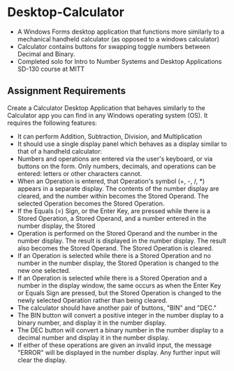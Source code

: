 # Desktop-Calculator
* A Windows Forms desktop application that functions more similarly to a mechanical handheld calculator (as opposed to a windows calculator)
* Calculator contains buttons for swapping toggle numbers between Decimal and Binary.
* Completed solo for Intro to Number Systems and Desktop Applications SD-130 course at MITT

## Assignment Requirements
Create a Calculator Desktop Application that behaves similarly to the Calculator app you can find in any Windows operating system (OS). It requires the following features:

* It can perform Addition, Subtraction, Division, and Multiplication
* It should use a single display panel which behaves as a display similar to that of a handheld calculator:
* Numbers and operations are entered via the user's keyboard, or via buttons on the form. Only numbers, decimals, and operations can be entered: letters or other characters cannot.
* When an Operation is entered, that Operation's symbol (+, -, /, *) appears in a separate display. The contents of the number display are cleared, and the number within becomes the Stored Operand. The selected Operation becomes the Stored Operation.
* If the Equals (=) Sign, or the Enter Key, are pressed while there is a Stored Operation, a Stored Operand, and a number entered in the number display, the Stored
* Operation is performed on the Stored Operand and the number in the number display. The result is displayed in the number display. The result also becomes the Stored Operand. The Stored Operation is cleared.
* If an Operation is selected while there is a Stored Operation and no number in the number display, the Stored Operation is changed to the new one selected.
* If an Operation is selected while there is a Stored Operation and a number in the display window, the same occurs as when the Enter Key or Equals Sign are pressed, but the Stored Operation is changed to the newly selected Operation rather than being cleared.
* The calculator should have another pair of buttons, "BIN" and "DEC."
* The BIN button will convert a positive integer in the number display to a binary number, and display it in the number display.
* The DEC button will convert a binary number in the number display to a decimal number and display it in the number display.
* If either of these operations are given an invalid input, the message "ERROR" will be displayed in the number display. Any further input will clear the display.
